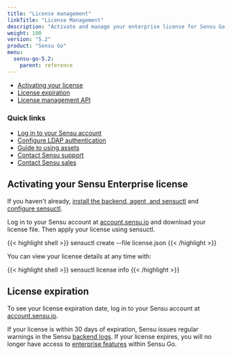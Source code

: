 ```yaml
---
title: "License management"
linkTitle: "License Management"
description: "Activate and manage your enterprise license for Sensu Go."
weight: 100
version: "5.2"
product: "Sensu Go"
menu:
  sensu-go-5.2:
    parent: reference
---
```


- [Activating your license](#enterprise-features-in-sensu-go)
- [License expiration](#license-expiration)
- [License management API](../../api/license)

### Quick links

- [Log in to your Sensu account](https://account.sensu.io/)
- [Configure LDAP authentication](../../installation/auth)
- [Guide to using assets](../../guides/install-check-executables-with-assets)
- [Contact Sensu support](https://account.sensu.io/support)
- [Contact Sensu sales](https://sensu.io/sales)

## Activating your Sensu Enterprise license

If you haven't already, [install the backend, agent, and sensuctl](../../installation/install-sensu) and [configure sensuctl](../../sensuctl/reference/#first-time-setup).

Log in to your Sensu account at [account.sensu.io](https://account.sensu.io/) and download your license file.
Then apply your license using sensuctl.

{{< highlight shell >}}
sensuctl create --file license.json
{{< /highlight >}}

You can view your license details at any time with:

{{< highlight shell >}}
sensuctl license info
{{< /highlight >}}

## License expiration

To see your license expiration date, log in to your Sensu account at [account.sensu.io](https://account.sensu.io/).

If your license is within 30 days of expiration, Sensu issues regular warnings in the Sensu [backend logs](../../guides/troubleshooting).
If your license expires, you will no longer have access to [enterprise features](../../getting-started/enterprise) within Sensu Go.
